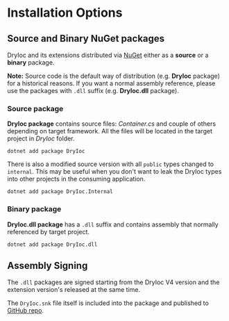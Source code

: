 # Installation Options

## Source and Binary NuGet packages

DryIoc and its extensions distributed via [NuGet](https://www.nuget.org/packages?q=dryioc) either as a __source__ or a __binary__ package.

__Note:__ Source code is the default way of distribution (e.g. __DryIoc__ package) for a historical reasons. If you want a normal assembly reference, please use the packages with `.dll` suffix (e.g. __DryIoc.dll__ package).


### Source package 

__DryIoc package__ contains source files: _Container.cs_ and couple of others depending on target framework. All the files will be located in the target project in _DryIoc_ folder.

`dotnet add package DryIoc`

There is also a modified source version with all `public` types changed to `internal`. This may be useful when you don't want to leak the DryIoc types into other projects in the consuming application.

`dotnet add package DryIoc.Internal`


### Binary package 

__DryIoc.dll package__ has a `.dll` suffix and contains assembly that normally referenced by target project.

`dotnet add package DryIoc.dll`



## Assembly Signing

The `.dll` packages are signed starting from the DryIoc V4 version and the extension version's released at the same time.

The `DryIoc.snk` file itself is included into the package and published to [GitHub repo](https://github.com/dadhi/DryIoc/blob/master/DryIoc.snk).
